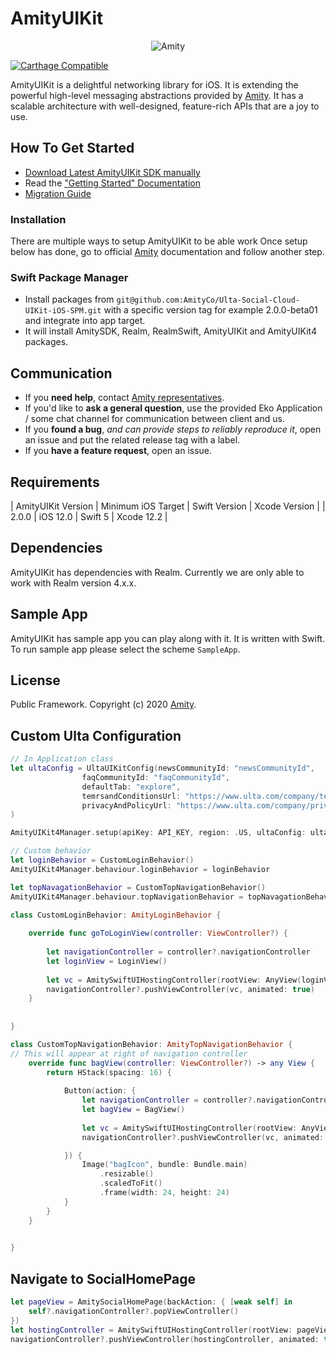 
# AmityUIKit

<p align="center" >
  <img src="https://global-uploads.webflow.com/5eddccffdb3c6a27f79757c1/604f017e59681e734c3bd995_nav-logo.png" alt="Amity" title="AmityUIKit">
</p>

[![Carthage Compatible](https://img.shields.io/badge/Carthage-compatible-4BC51D.svg?style=flat)](https://github.com/Carthage/Carthage)

AmityUIKit is a delightful networking library for iOS. It is extending the powerful high-level messaging abstractions provided by [Amity](https://www.amity.co). It has a scalable architecture with well-designed, feature-rich APIs that are a joy to use.

## How To Get Started

- [Download Latest AmityUIKit SDK manually](https://docs.amity.co/uikit/ios/changelog)
- Read the ["Getting Started" Documentation](https://docs.amity.co/uikit/ios/getting-started)
- [Migration Guide](https://docs.amity.co/announcements/migration-guide)

### Installation

There are multiple ways to setup AmityUIKit to be able work
Once setup below has done, go to official [Amity](https://docs.amity.co/uikit/ios/getting-started) documentation and follow another step.

### Swift Package Manager

- Install packages from `git@github.com:AmityCo/Ulta-Social-Cloud-UIKit-iOS-SPM.git` with a specific version tag for example 2.0.0-beta01 and integrate into app target.
- It will install AmitySDK, Realm, RealmSwift, AmityUIKit and AmityUIKit4 packages.

## Communication

- If you **need help**, contact [Amity representatives](https://www.amity.co).
- If you'd like to **ask a general question**, use the provided Eko Application / some chat channel for communication between client and us.
- If you **found a bug**, _and can provide steps to reliably reproduce it_, open an issue and put the related release tag with a label.
- If you **have a feature request**, open an issue.

## Requirements

| AmityUIKit Version | Minimum iOS Target  | Swift Version | Xcode Version |
| 2.0.0 | iOS 12.0 | Swift 5 | Xcode 12.2 |

## Dependencies

AmityUIKit has dependencies with Realm. Currently we are only able to work with Realm version 4.x.x.

## Sample App

AmityUIKit has sample app you can play along with it. It is written with Swift.
To run sample app please select the scheme `SampleApp`.

## License

Public Framework. Copyright (c) 2020 [Amity](https://www.amity.co).

## Custom Ulta Configuration

``` swift
// In Application class
let ultaConfig = UltaUIKitConfig(newsCommunityId: "newsCommunityId",
                faqCommunityId: "faqCommunityId",
                defaultTab: "explore",
                temrsandConditionsUrl: "https://www.ulta.com/company/terms-and-conditions",
                privacyAndPolicyUrl: "https://www.ulta.com/company/privacy"
)

AmityUIKit4Manager.setup(apiKey: API_KEY, region: .US, ultaConfig: ultaConfig)

// Custom behavior
let loginBehavior = CustomLoginBehavior()
AmityUIKit4Manager.behaviour.loginBehavior = loginBehavior

let topNavagationBehavior = CustomTopNavigationBehavior()
AmityUIKit4Manager.behaviour.topNavigationBehavior = topNavagationBehavior

class CustomLoginBehavior: AmityLoginBehavior {
    
    override func goToLoginView(controller: ViewController?) {
        
        let navigationController = controller?.navigationController
        let loginView = LoginView()
        
        let vc = AmitySwiftUIHostingController(rootView: AnyView(loginView))
        navigationController?.pushViewController(vc, animated: true)
    }
    
    
}

class CustomTopNavigationBehavior: AmityTopNavigationBehavior {
// This will appear at right of navigation controller
    override func bagView(controller: ViewController?) -> any View {
        return HStack(spacing: 16) {
            
            Button(action: {
                let navigationController = controller?.navigationController
                let bagView = BagView()
                
                let vc = AmitySwiftUIHostingController(rootView: AnyView(cartView))
                navigationController?.pushViewController(vc, animated: true)

            }) {
                Image("bagIcon", bundle: Bundle.main)
                    .resizable()
                    .scaledToFit()
                    .frame(width: 24, height: 24)
            }
        }
    }
    

}
```

## Navigate to SocialHomePage
``` swift
let pageView = AmitySocialHomePage(backAction: { [weak self] in
    self?.navigationController?.popViewController()
})
let hostingController = AmitySwiftUIHostingController(rootView: pageView)
navigationController?.pushViewController(hostingController, animated: true)
```
